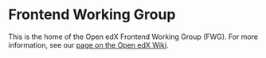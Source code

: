 # Frontend Working Group

This is the home of the Open edX Frontend Working Group (FWG).  For more information, see our [page on the Open edX Wiki](https://openedx.atlassian.net/wiki/spaces/FEDX/pages/3090056949/Frontend+Working+Group).
